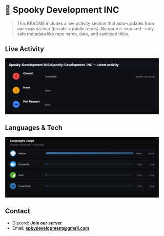 # 👻 Spooky Development INC

> This README includes a live activity section that auto-updates from our organization (private + public repos). No code is exposed—only safe metadata like repo name, date, and sanitized titles.

## Live Activity
![Repo Snapshot](./assets/repo-snapshot.svg?v=b8da2e3913)

## Languages & Tech
![Languages Usage](./assets/languages.svg?v=f6261b85d0)

## Contact
- Discord: **[Join our server](https://discord.gg/XYspZgEEJb)**
- Email: **spkydevelopment@gmail.com**
